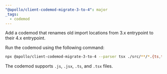 ```yaml
---
"@apollo/client-codemod-migrate-3-to-4": major
_tags:
  - codemod
---
```


Add a codemod that renames old import locations from 3.x entrypoint to their 4.x entrypoint.

Run the codemod using the following command:

```sh
npx @apollo/client-codemod-migrate-3-to-4 --parser tsx ./src/**/*.{ts,tsx}
```

The codemod supports `.js`, `.jsx`, `.ts`, and `.tsx` files.
